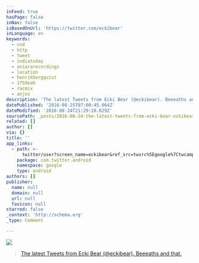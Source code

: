 ```yaml
---
inFeed: true
hasPage: false
inNav: false
isBasedOnUrl: 'https://twitter.com/eckibear'
inLanguage: en
keywords:
  - snd
  - http
  - tweet
  - indiatoday
  - aniararecordings
  - location
  - henrikbergqvist
  - 1759eah
  - racmix
  - anjos
description: 'The latest Tweets from Ecki Bear (@eckibear). Beeeaths and that. '
datePublished: '2016-08-25T07:00:45.064Z'
dateModified: '2016-08-24T21:29:18.629Z'
sourcePath: _posts/2016-08-24-the-latest-tweets-from-ecki-bear-eckibear-beeeaths-and-t.md
related: []
author: []
via: {}
title: ''
app_links:
  - path: >-
      twitter/user?screen_name=eckibear&ref_src=twsrc%5Egoogle%7Ctwcamp%5Eandroidseo%7Ctwgr%5Eprofile
    package: com.twitter.android
    namespace: google
    type: android
authors: []
publisher:
  name: null
  domain: null
  url: null
  favicon: null
starred: false
_context: 'http://schema.org'
_type: Comment

---
```

![](https://the-grid-user-content.s3-us-west-2.amazonaws.com/6433251b-6ab7-4afd-875c-46781ed6908b.png)

> [The latest Tweets from Ecki Bear (@eckibear). Beeeaths and that. ][0]



[0]: http://twitter.com/eckibear